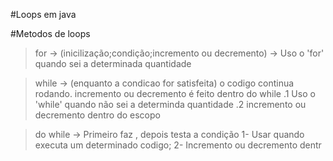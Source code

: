 #Loops em java
 
 #Metodos de loops
> for -> (inicilização;condição;incremento ou decremento)
 -> Uso o 'for' quando sei a determinada quantidade 

> while -> (enquanto a condicao for satisfeita) o codigo continua rodando. incremento ou decremento é feito dentro do while
    .1 Uso o 'while' quando não sei a determinda quantidade
    .2 incremento ou decremento dentro do escopo

> do while -> Primeiro faz , depois testa a condição
    1- Usar quando executa um determinado codigo;
    2- Incremento ou decremento dentr